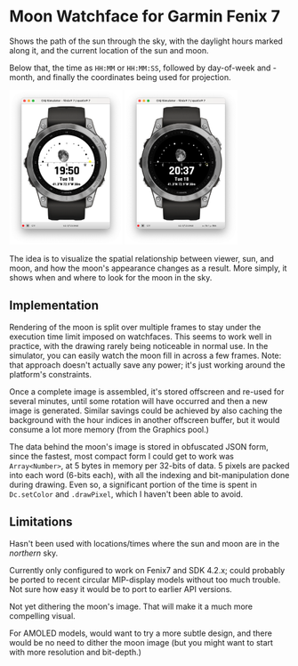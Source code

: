 # Moon Watchface for Garmin Fenix 7

Shows the path of the sun through the sky, with the daylight hours marked along it,
and the current location of the sun and moon.

Below that, the time as `HH:MM` or `HH:MM:SS`, followed by day-of-week and -month,
and finally the coordinates being used for projection.

<p>
<img src="screenshot-day.png" width=203 height=278 alt="Watchface: Day">
<img src="screenshot-night.png" width=203 height=278 alt="Watchface: Night">
</p>

The idea is to visualize the spatial relationship between viewer, sun, and moon, and how
the moon's appearance changes as a result. More simply, it shows when and where to look for the moon
in the sky.


## Implementation

Rendering of the moon is split over multiple frames to stay under the execution time limit imposed
on watchfaces. This seems to work well in practice, with the drawing rarely being noticeable in
normal use. In the simulator, you can easily watch the moon fill in across a few frames.
Note: that approach doesn't actually save any power; it's just working around the platform's
constraints.

Once a complete image is assembled, it's stored offscreen and re-used for several minutes,
until some rotation will have occurred and then a new image is generated. Similar savings
could be achieved by also caching the background with the hour indices in another offscreen buffer,
but it would consume a lot more memory (from the Graphics pool.)

The data behind the moon's image is stored in obfuscated JSON form, since the fastest, most
compact form I could get to work was `Array<Number>`, at 5 bytes in memory per 32-bits of data.
5 pixels are packed into each word (6-bits each), with all the indexing and bit-manipulation
done during drawing. Even so, a significant portion of the time is spent in `Dc.setColor` and
`.drawPixel`, which I haven't been able to avoid.


## Limitations

Hasn't been used with locations/times where the sun and moon are in the *northern* sky.

Currently only configured to work on Fenix7 and SDK 4.2.x; could probably be ported to recent
circular MIP-display models without too much trouble. Not sure how easy it would be to port to
earlier API versions.

Not yet dithering the moon's image. That will make it a much more compelling visual.

For AMOLED models, would want to try a more subtle design, and there would be no need to dither
the moon image (but you might want to start with more resolution and bit-depth.)

